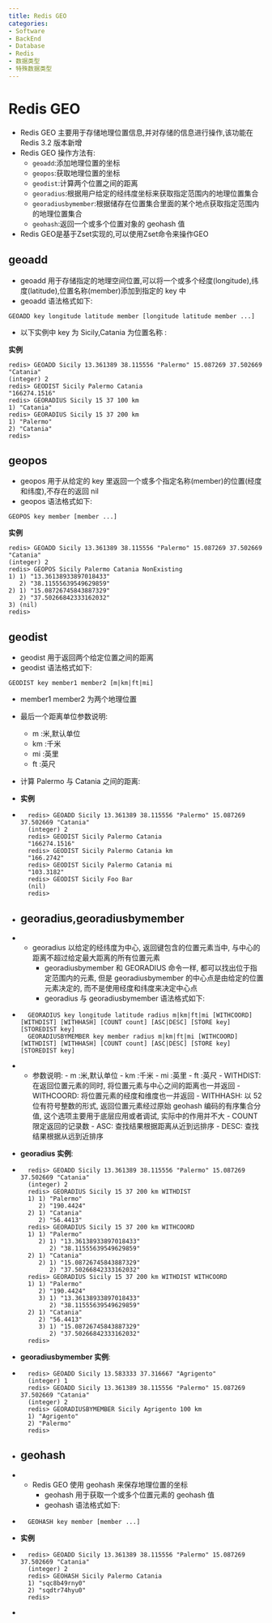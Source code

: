 ```yaml
---
title: Redis GEO
categories:
- Software
- BackEnd
- Database
- Redis
- 数据类型
- 特殊数据类型
---
```

# Redis GEO

- Redis GEO 主要用于存储地理位置信息,并对存储的信息进行操作,该功能在 Redis 3.2 版本新增
- Redis GEO 操作方法有:
    - `geoadd`:添加地理位置的坐标
    - `geopos`:获取地理位置的坐标
    - `geodist`:计算两个位置之间的距离
    - `georadius`:根据用户给定的经纬度坐标来获取指定范围内的地理位置集合
    - `georadiusbymember`:根据储存在位置集合里面的某个地点获取指定范围内的地理位置集合
    - `geohash`:返回一个或多个位置对象的 geohash 值
- Redis GEO是基于Zset实现的,可以使用Zset命令来操作GEO

## geoadd

- geoadd 用于存储指定的地理空间位置,可以将一个或多个经度(longitude),纬度(latitude),位置名称(member)添加到指定的 key 中
- geoadd 语法格式如下:

```
GEOADD key longitude latitude member [longitude latitude member ...]
```

- 以下实例中 key 为 Sicily,Catania 为位置名称 :

**实例**

```
redis> GEOADD Sicily 13.361389 38.115556 "Palermo" 15.087269 37.502669 "Catania"
(integer) 2
redis> GEODIST Sicily Palermo Catania
"166274.1516"
redis> GEORADIUS Sicily 15 37 100 km
1) "Catania"
redis> GEORADIUS Sicily 15 37 200 km
1) "Palermo"
2) "Catania"
redis>
```

## geopos

- geopos 用于从给定的 key 里返回一个或多个指定名称(member)的位置(经度和纬度),不存在的返回 nil
- geopos 语法格式如下:

```
GEOPOS key member [member ...]
```

**实例**

```
redis> GEOADD Sicily 13.361389 38.115556 "Palermo" 15.087269 37.502669 "Catania"
(integer) 2
redis> GEOPOS Sicily Palermo Catania NonExisting
1) 1) "13.36138933897018433"
   2) "38.11555639549629859"
2) 1) "15.08726745843887329"
   2) "37.50266842333162032"
3) (nil)
redis>
```

## geodist

- geodist 用于返回两个给定位置之间的距离
- geodist 语法格式如下:

```
GEODIST key member1 member2 [m|km|ft|mi]
```

- member1 member2 为两个地理位置
- 最后一个距离单位参数说明:
    - m :米,默认单位
    - km :千米
    - mi :英里
    - ft :英尺
- 计算 Palermo 与 Catania 之间的距离:

- **实例**

- ```
    redis> GEOADD Sicily 13.361389 38.115556 "Palermo" 15.087269 37.502669 "Catania"
    (integer) 2
    redis> GEODIST Sicily Palermo Catania
    "166274.1516"
    redis> GEODIST Sicily Palermo Catania km
    "166.2742"
    redis> GEODIST Sicily Palermo Catania mi
    "103.3182"
    redis> GEODIST Sicily Foo Bar
    (nil)
    redis>
    ```

- ## georadius,georadiusbymember

- - georadius 以给定的经纬度为中心, 返回键包含的位置元素当中, 与中心的距离不超过给定最大距离的所有位置元素
    - georadiusbymember 和 GEORADIUS 命令一样, 都可以找出位于指定范围内的元素, 但是 georadiusbymember 的中心点是由给定的位置元素决定的, 而不是使用经度和纬度来决定中心点
    - georadius 与 georadiusbymember 语法格式如下:

- ```
    GEORADIUS key longitude latitude radius m|km|ft|mi [WITHCOORD] [WITHDIST] [WITHHASH] [COUNT count] [ASC|DESC] [STORE key] [STOREDIST key]
    GEORADIUSBYMEMBER key member radius m|km|ft|mi [WITHCOORD] [WITHDIST] [WITHHASH] [COUNT count] [ASC|DESC] [STORE key] [STOREDIST key]
    ```

- - 参数说明:
        - m :米,默认单位
        - km :千米
        - mi :英里
        - ft :英尺
        - WITHDIST: 在返回位置元素的同时, 将位置元素与中心之间的距离也一并返回
        - WITHCOORD: 将位置元素的经度和维度也一并返回
        - WITHHASH: 以 52 位有符号整数的形式, 返回位置元素经过原始 geohash 编码的有序集合分值, 这个选项主要用于底层应用或者调试, 实际中的作用并不大
        - COUNT 限定返回的记录数
        - ASC: 查找结果根据距离从近到远排序
        - DESC: 查找结果根据从远到近排序

- **georadius 实例**:

- ```
    redis> GEOADD Sicily 13.361389 38.115556 "Palermo" 15.087269 37.502669 "Catania"
    (integer) 2
    redis> GEORADIUS Sicily 15 37 200 km WITHDIST
    1) 1) "Palermo"
       2) "190.4424"
    2) 1) "Catania"
       2) "56.4413"
    redis> GEORADIUS Sicily 15 37 200 km WITHCOORD
    1) 1) "Palermo"
       2) 1) "13.36138933897018433"
          2) "38.11555639549629859"
    2) 1) "Catania"
       2) 1) "15.08726745843887329"
          2) "37.50266842333162032"
    redis> GEORADIUS Sicily 15 37 200 km WITHDIST WITHCOORD
    1) 1) "Palermo"
       2) "190.4424"
       3) 1) "13.36138933897018433"
          2) "38.11555639549629859"
    2) 1) "Catania"
       2) "56.4413"
       3) 1) "15.08726745843887329"
          2) "37.50266842333162032"
    redis>
    ```

- **georadiusbymember 实例**:

- ```
    redis> GEOADD Sicily 13.583333 37.316667 "Agrigento"
    (integer) 1
    redis> GEOADD Sicily 13.361389 38.115556 "Palermo" 15.087269 37.502669 "Catania"
    (integer) 2
    redis> GEORADIUSBYMEMBER Sicily Agrigento 100 km
    1) "Agrigento"
    2) "Palermo"
    redis>
    ```

- ## geohash

- - Redis GEO 使用 geohash 来保存地理位置的坐标
    - geohash 用于获取一个或多个位置元素的 geohash 值
    - geohash 语法格式如下:

- ```
    GEOHASH key member [member ...]
    ```

- **实例**

- ```
    redis> GEOADD Sicily 13.361389 38.115556 "Palermo" 15.087269 37.502669 "Catania"
    (integer) 2
    redis> GEOHASH Sicily Palermo Catania
    1) "sqc8b49rny0"
    2) "sqdtr74hyu0"
    redis>
    ```

-